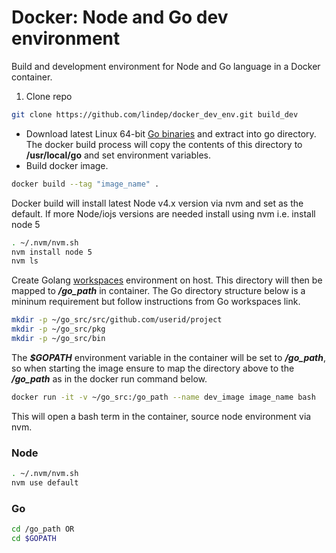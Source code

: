 Docker: Node and Go dev environment
===================================

Build and development environment for Node and Go language in a Docker container.

1. Clone repo
```bash
git clone https://github.com/lindep/docker_dev_env.git build_dev
```
* Download latest Linux 64-bit [Go binaries](https://golang.org/dl/) and extract into go directory.  
The docker build process will copy the contents of this directory to **__/usr/local/go__** and set environment variables.
* Build docker image.
```bash
docker build --tag "image_name" .
```

Docker build will install latest Node v4.x version via nvm and set as the default.
If more Node/iojs versions are needed install using nvm i.e. install node 5
```bash
. ~/.nvm/nvm.sh
nvm install node 5
nvm ls
```

Create Golang [workspaces](https://golang.org/doc/code.html#Workspaces) environment on host. This directory will then be mapped to ***/go_path*** in container. The Go directory structure below is a mininum requirement but follow instructions from Go workspaces link.  

```bash
mkdir -p ~/go_src/src/github.com/userid/project
mkdir -p ~/go_src/pkg
mkdir -p ~/go_src/bin
```

The ***$GOPATH*** environment variable in the container will be set to ***/go_path***, so when starting the image ensure to map the directory above to the ***/go_path*** as in the docker run command below.
```bash
docker run -it -v ~/go_src:/go_path --name dev_image image_name bash
```
This will open a bash term in the container,  source node environment via nvm.
### Node
```bash
. ~/.nvm/nvm.sh
nvm use default
```

### Go

```bash
cd /go_path OR
cd $GOPATH
```
